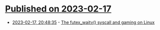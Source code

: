 # [Published on 2023-02-17](index.md)

* [2023-02-17, 20:48:35](https://lobste.rs/s/4ux777/futex_waitv_syscall_gaming_on_linux) - [The futex_waitv() syscall and gaming on Linux](https://www.collabora.com/news-and-blog/blog/2023/02/17/the-futex-waitv-syscall-gaming-on-linux/)
